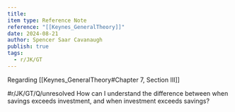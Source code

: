 ```yaml
---
title: 
item type: Reference Note
reference: "[[Keynes_GeneralTheory]]"
date: 2024-08-21
author: Spencer Saar Cavanaugh
publish: true
tags:
  - r/JK/GT
---
```


Regarding [[Keynes_GeneralTheory#Chapter 7, Section III]]

#r/JK/GT/Q/unresolved  How can I understand the difference between when savings exceeds investment, and when investment exceeds savings?

